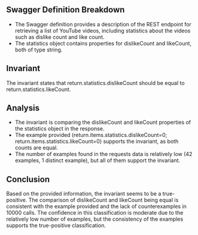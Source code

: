 ## Swagger Definition Breakdown
- The Swagger definition provides a description of the REST endpoint for retrieving a list of YouTube videos, including statistics about the videos such as dislike count and like count.
- The statistics object contains properties for dislikeCount and likeCount, both of type string.

## Invariant
The invariant states that return.statistics.dislikeCount should be equal to return.statistics.likeCount.

## Analysis
- The invariant is comparing the dislikeCount and likeCount properties of the statistics object in the response.
- The example provided (return.items.statistics.dislikeCount=0; return.items.statistics.likeCount=0) supports the invariant, as both counts are equal.
- The number of examples found in the requests data is relatively low (42 examples, 1 distinct example), but all of them support the invariant.

## Conclusion
Based on the provided information, the invariant seems to be a true-positive. The comparison of dislikeCount and likeCount being equal is consistent with the example provided and the lack of counterexamples in 10000 calls. The confidence in this classification is moderate due to the relatively low number of examples, but the consistency of the examples supports the true-positive classification.
